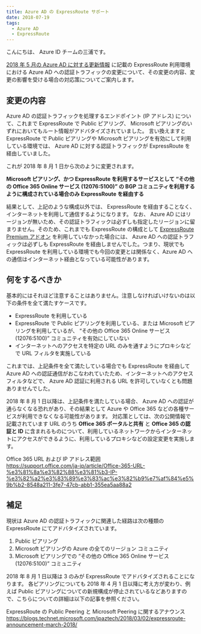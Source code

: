 ```yaml
---
title: Azure AD の ExpressRoute サポート
date: 2018-07-19
tags:
  - Azure AD
  - ExpressRoute
---
```




こんにちは、 Azure ID チームの三浦です。

[2018 年 5 月の Azure AD に対する更新情報](https://docs.microsoft.com/ja-jp/azure/active-directory/fundamentals/whats-new#may-2018) に記載の  ExpressRoute 利用環境における Azure AD への認証トラフィックの変更について、その変更の内容、変更の影響を受ける場合の対応策についてご案内します。
 
## 変更の内容
Azure AD の認証トラフィックを処理するエンドポイント (IP アドレス) について、これまで ExpressRoute で Public ピアリング、 Microsoft ピアリングのいずれにおいてもルート情報がアドバタイズされていました。
言い換えますと ExpressRoute で Public ピアリングや Microsoft ピアリングを有効にして利用している環境では、 Azure AD に対する認証トラフィックが ExpressRoute を経由していました。
 
これが 2018 年 8 月 1 日から次のように変更されます。
 
**Microsoft ピアリング、かつ ExpressRoute を利用するサービスとして “その他の Office 365 Online サービス (12076:5100)” の BGP コミュニティを利用するように構成されている場合のみ ExpressRoute を経由する**
 
結果として、上記のような構成以外では、 ExpressRoute を経由することなく、インターネットを利用して通信するようになります。
なお、 Azure AD にはリージョンが無いため、その認証トラフィックは必ずしも指定したリージョンに留まりません。そのため、これまでも ExpressRoute の構成として [ExpressRoute Premium アドオン](https://azure.microsoft.com/ja-jp/pricing/details/expressroute/) を利用していなかった場合には、 Azure AD への認証トラフィックは必ずしも ExpressRoute を経由しませんでした。つまり、現状でも ExpressRoute を利用している環境でも今回の変更とは関係なく、Azure AD への通信はインターネット経由となっている可能性があります。
 
## 何をするべきか

基本的にはそれほど注意することはありません。注意しなければいけないのは以下の条件を全て満たすケースです。
 
- ExpressRoute を利用している
- ExpressRoute で Public ピアリングを利用している、または Microsoft ピアリングを利用しているが、 “その他の Office 365 Online サービス (12076:5100)” コミュニティを有効にしていない
- インターネットへのアクセスを特定の URL のみを通すようにプロキシなどで URL フィルタを実施している
 
これまでは、上記条件を全て満たしている場合でも  ExpressRoute を経由して Azure AD への認証通信がおこなわれていたため、インターネットへのアクセス フィルタなどで、 Azure AD 認証に利用される URL を許可していなくとも問題ありませんでした。
 
2018 年 8 月 1 日以降は、上記条件を満たしている場合、 Azure AD への認証が通らなくなる恐れがあり、その結果として Azure や Office 365 などの各種サービスが利用できなくなる可能性があります。
対応策としては、次の公開情報で記載されています URL のうち **Office 365 ポータルと共有** と **Office 365 の認証と ID** に含まれるものについて、利用しているネットワークからインターネットにアクセスができるように、利用しているプロキシなどの設定変更を実施します。
 
Office 365 URL および IP アドレス範囲  
https://support.office.com/ja-jp/article/Office-365-URL-%e3%81%8a%e3%82%88%e3%81%b3-IP-%e3%82%a2%e3%83%89%e3%83%ac%e3%82%b9%e7%af%84%e5%9b%b2-8548a211-3fe7-47cb-abb1-355ea5aa88a2
 
## 補足

現状は Azure AD の認証トラフィックに関連した経路は次の種類の ExpressRoute にてアドバタイズされています。
 
1. Public ピアリング
2. Microsoft ピアリングの Azure の全てのリージョン コミュニティ
3. Microsoft ピアリングでの “その他の Office 365 Online サービス (12076:5100)” コミュニティ
 
2018 年 8 月 1 日以降は 3 のみが ExpressRoute でアドバタイズされることになります。
各ピアリングについても 2018 年 4 月 1 日以降に考え方が変わり、例えば Public ピアリングについての新規構成が停止されているなどありますので、こちらについての詳細は以下の記事を参照ください。
 
ExpressRoute の Public Peering と Microsoft Peering に関するアナウンス  
https://blogs.technet.microsoft.com/jpaztech/2018/03/02/expressroute-announcement-march-2018/